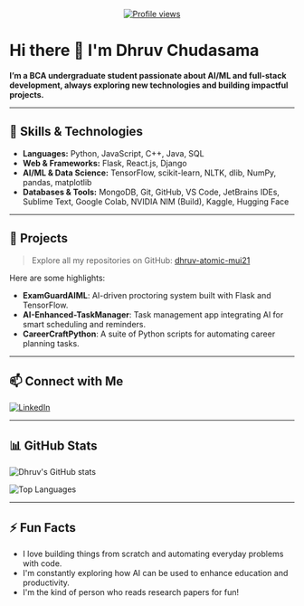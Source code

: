 <p align="center">
  <a href="https://github.com/dhruv-atomic-mui21"><img src="https://komarev.com/ghpvc/?username=dhruv-atomic-mui21&label=Profile%20views&color=0e75b6&style=flat" alt="Profile views" /></a>
</p>

# Hi there 👋 I'm Dhruv Chudasama

**I’m a BCA undergraduate student passionate about AI/ML and full-stack development, always exploring new technologies and building impactful projects.**

---

## 🚀 Skills & Technologies

- **Languages:** Python, JavaScript, C++, Java, SQL
- **Web & Frameworks:** Flask, React.js, Django
- **AI/ML & Data Science:** TensorFlow, scikit-learn, NLTK, dlib, NumPy, pandas, matplotlib
- **Databases & Tools:** MongoDB, Git, GitHub, VS Code, JetBrains IDEs, Sublime Text, Google Colab, NVIDIA NIM (Build), Kaggle, Hugging Face

---

## 🔭 Projects

> Explore all my repositories on GitHub: [dhruv-atomic-mui21](https://github.com/dhruv-atomic-mui21?tab=repositories)

Here are some highlights:

- **ExamGuardAIML**: AI-driven proctoring system built with Flask and TensorFlow.
- **AI-Enhanced-TaskManager**: Task management app integrating AI for smart scheduling and reminders.
- **CareerCraftPython**: A suite of Python scripts for automating career planning tasks.

---

## 📫 Connect with Me

[![LinkedIn](https://img.shields.io/badge/-LinkedIn-blue?style=flat&logo=linkedin&logoColor=white)](https://www.linkedin.com/in/dhruv-chudasama-2237b7316)

---

## 📊 GitHub Stats

![Dhruv's GitHub stats](https://github-readme-stats.vercel.app/api?username=dhruv-atomic-mui21&show_icons=true&theme=radical)

![Top Languages](https://github-readme-stats.vercel.app/api/top-langs/?username=dhruv-atomic-mui21&layout=compact&theme=radical)

---

## ⚡ Fun Facts

- I love building things from scratch and automating everyday problems with code.
- I'm constantly exploring how AI can be used to enhance education and productivity.
- I'm the kind of person who reads research papers for fun!

